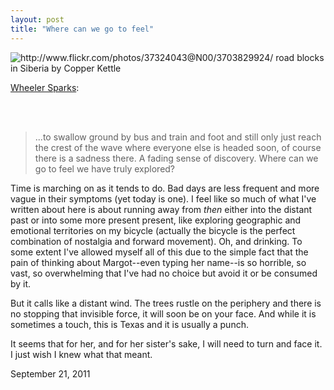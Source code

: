 ```yaml
---
layout: post
title: "Where can we go to feel"
---
```


<img src="http://farm3.static.flickr.com/2558/3703829924_8800c4e88f.jpg" title="http://www.flickr.com/photos/37324043@N00/3703829924/ road blocks in Siberia by Copper Kettle">

[Wheeler Sparks](http://wheelersparks.com/2011/09/a-note-from-author-john-graves/):

<br><br>

> ...to swallow ground by bus and train and foot and still only just reach the crest of the wave where everyone else is headed soon, of course there is a sadness there. A fading sense of discovery. Where can we go to feel we have truly explored?

Time is marching on as it tends to do. Bad days are less frequent and more vague in their symptoms (yet today is one). I feel like so much of what I've written about here is about running away from *then* either into the distant past or into some more present present, like exploring geographic and emotional territories on my bicycle (actually the bicycle is the perfect combination of nostalgia and forward movement). Oh, and drinking. To some extent I've allowed myself all of this due to the simple fact that the pain of thinking about Margot--even typing her name--is so horrible, so vast, so overwhelming that I've had no choice but avoid it or be consumed by it.

But it calls like a distant wind. The trees rustle on the periphery and there is no stopping that invisible force, it will soon be on your face. And while it is sometimes a touch, this is Texas and it is usually a punch.

It seems that for her, and for her sister's sake, I will need to turn and face it. I just wish I knew what that meant.

<p class="date">September 21, 2011</p>